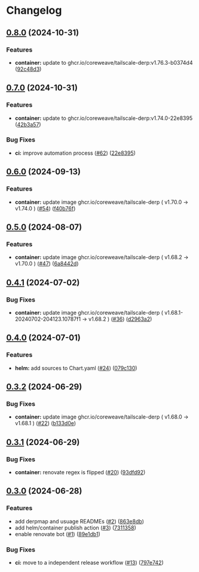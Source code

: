 # Changelog

## [0.8.0](https://github.com/coreweave/tailscale-derp/compare/tailscale-derp-v0.7.0...tailscale-derp-v0.8.0) (2024-10-31)


### Features

* **container:** update to ghcr.io/coreweave/tailscale-derp:v1.76.3-b0374d4 ([92c48d3](https://github.com/coreweave/tailscale-derp/commit/92c48d3ae46eab5d3af9ce85d766070e2f009a41))

## [0.7.0](https://github.com/coreweave/tailscale-derp/compare/tailscale-derp-v0.6.0...tailscale-derp-v0.7.0) (2024-10-31)


### Features

* **container:** update to ghcr.io/coreweave/tailscale-derp:v1.74.0-22e8395 ([42b3a57](https://github.com/coreweave/tailscale-derp/commit/42b3a57ec6d3c93a4132ba2898a4f09b11bd993b))


### Bug Fixes

* **ci:** improve automation process ([#62](https://github.com/coreweave/tailscale-derp/issues/62)) ([22e8395](https://github.com/coreweave/tailscale-derp/commit/22e8395f5557b667901a1e0c0773c97a5e01b185))

## [0.6.0](https://github.com/coreweave/tailscale-derp/compare/tailscale-derp-v0.5.0...tailscale-derp-v0.6.0) (2024-09-13)


### Features

* **container:** update image ghcr.io/coreweave/tailscale-derp ( v1.70.0 → v1.74.0 ) ([#54](https://github.com/coreweave/tailscale-derp/issues/54)) ([f40b76f](https://github.com/coreweave/tailscale-derp/commit/f40b76f0afbb3109510e77867b8246f77d3f9d3f))

## [0.5.0](https://github.com/coreweave/tailscale-derp/compare/tailscale-derp-v0.4.1...tailscale-derp-v0.5.0) (2024-08-07)


### Features

* **container:** update image ghcr.io/coreweave/tailscale-derp ( v1.68.2 → v1.70.0 ) ([#47](https://github.com/coreweave/tailscale-derp/issues/47)) ([6a8442d](https://github.com/coreweave/tailscale-derp/commit/6a8442de72c947a7a0cee4a4adbfaf43f55d8479))

## [0.4.1](https://github.com/coreweave/tailscale-derp/compare/tailscale-derp-v0.4.0...tailscale-derp-v0.4.1) (2024-07-02)


### Bug Fixes

* **container:** update image ghcr.io/coreweave/tailscale-derp ( v1.68.1-20240702-204123.10787f1 → v1.68.2 ) ([#36](https://github.com/coreweave/tailscale-derp/issues/36)) ([d2963a2](https://github.com/coreweave/tailscale-derp/commit/d2963a223f10bbee45056727b319c2cbd7f4e98a))

## [0.4.0](https://github.com/coreweave/tailscale-derp/compare/tailscale-derp-v0.3.2...tailscale-derp-v0.4.0) (2024-07-01)


### Features

* **helm:** add sources to Chart.yaml ([#24](https://github.com/coreweave/tailscale-derp/issues/24)) ([079c130](https://github.com/coreweave/tailscale-derp/commit/079c1300b9f6439fa8885245d6017861ab640cf1))

## [0.3.2](https://github.com/coreweave/tailscale-derp/compare/tailscale-derp-v0.3.1...tailscale-derp-v0.3.2) (2024-06-29)


### Bug Fixes

* **container:** update image ghcr.io/coreweave/tailscale-derp ( v1.68.0 → v1.68.1 ) ([#22](https://github.com/coreweave/tailscale-derp/issues/22)) ([b133d0e](https://github.com/coreweave/tailscale-derp/commit/b133d0e7da72f7f279cf8ce16f3cb6ba54b0a713))

## [0.3.1](https://github.com/coreweave/tailscale-derp/compare/tailscale-derp-v0.3.0...tailscale-derp-v0.3.1) (2024-06-29)


### Bug Fixes

* **container:** renovate regex is flipped ([#20](https://github.com/coreweave/tailscale-derp/issues/20)) ([93dfd92](https://github.com/coreweave/tailscale-derp/commit/93dfd92a7b4e0c2fcce24ce113c5f2856e9f16c6))

## [0.3.0](https://github.com/coreweave/tailscale-derp/compare/tailscale-derp-v0.2.0...tailscale-derp-v0.3.0) (2024-06-28)


### Features

* add derpmap and usuage READMEs ([#2](https://github.com/coreweave/tailscale-derp/issues/2)) ([863e8db](https://github.com/coreweave/tailscale-derp/commit/863e8dbb62fb385d8a5deff9b531626b2af6c950))
* add helm/container publish action ([#3](https://github.com/coreweave/tailscale-derp/issues/3)) ([7311358](https://github.com/coreweave/tailscale-derp/commit/73113580eb20e285146bfb4b415139cccd70dd9b))
* enable renovate bot ([#1](https://github.com/coreweave/tailscale-derp/issues/1)) ([89e1db1](https://github.com/coreweave/tailscale-derp/commit/89e1db16ca568128e81753808480c7c770bae94b))


### Bug Fixes

* **ci:** move to a independent release workflow  ([#13](https://github.com/coreweave/tailscale-derp/issues/13)) ([797e742](https://github.com/coreweave/tailscale-derp/commit/797e74281eab45376f3f6b7937798a4eab1376bc))
